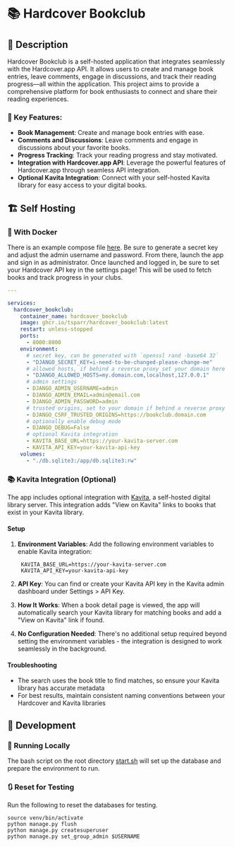 # 📚 Hardcover Bookclub

## 📝 Description

Hardcover Bookclub is a self-hosted application that integrates seamlessly with the Hardcover.app API. It allows users to create and manage book entries, leave comments, engage in discussions, and track their reading progress—all within the application. This project aims to provide a comprehensive platform for book enthusiasts to connect and share their reading experiences.

### 🔑 Key Features:
- **Book Management**: Create and manage book entries with ease.
- **Comments and Discussions**: Leave comments and engage in discussions about your favorite books.
- **Progress Tracking**: Track your reading progress and stay motivated.
- **Integration with Hardcover.app API**: Leverage the powerful features of Hardcover.app through seamless API integration.
- **Optional Kavita Integration**: Connect with your self-hosted Kavita library for easy access to your digital books.

## 🏗️ Self Hosting

### 🐳 With Docker

There is an example compose file [here](./Docker/docker-compose.yml). Be sure to generate a secret key and adjust the admin username and password. From there, launch the app and sign in as administrator. Once launched and logged in, be sure to set your Hardcover API key in the settings page! This will be used to fetch books and track progress in your clubs.

```yaml
---

services:
  hardcover_bookclub:
    container_name: hardcover_bookclub
    image: ghcr.io/tsparr/hardcover_bookclub:latest
    restart: unless-stopped
    ports:
      - 8000:8000
    environment:
      # secret key, can be generated with `openssl rand -base64 32`
      - "DJANGO_SECRET_KEY=i-need-to-be-changed-please-change-me"
      # allowed hosts, if behind a reverse proxy set your domain here
      - "DJANGO_ALLOWED_HOSTS=my.domain.com,localhost,127.0.0.1"
      # admin settings
      - DJANGO_ADMIN_USERNAME=admin
      - DJANGO_ADMIN_EMAIL=admin@email.com
      - DJANGO_ADMIN_PASSWORD=admin
      # trusted origins, set to your domain if behind a reverse proxy
      - DJANGO_CSRF_TRUSTED_ORIGINS=https://bookclub.domain.com
      # optionally enable debug mode
      - DJANGO_DEBUG=False
      # optional Kavita integration
      - KAVITA_BASE_URL=https://your-kavita-server.com
      - KAVITA_API_KEY=your-kavita-api-key
    volumes:
      - "./db.sqlite3:/app/db.sqlite3:rw"
```

### 📚 Kavita Integration (Optional)

The app includes optional integration with [Kavita](https://www.kavitareader.com/), a self-hosted digital library server. This integration adds "View on Kavita" links to books that exist in your Kavita library.

#### Setup

1. **Environment Variables**: Add the following environment variables to enable Kavita integration:

   ```
    KAVITA_BASE_URL=https://your-kavita-server.com
    KAVITA_API_KEY=your-kavita-api-key
   ```

2. **API Key**: You can find or create your Kavita API key in the Kavita admin dashboard under Settings > API Key.

3. **How It Works**: When a book detail page is viewed, the app will automatically search your Kavita library for matching books and add a "View on Kavita" link if found.

4. **No Configuration Needed**: There's no additional setup required beyond setting the environment variables - the integration is designed to work seamlessly in the background.

#### Troubleshooting

- The search uses the book title to find matches, so ensure your Kavita library has accurate metadata
- For best results, maintain consistent naming conventions between your Hardcover and Kavita libraries

## 🔨 Development

### 🐍 Running Locally

The bash script on the root directory [start.sh](./start.sh) will set up the database and prepare the environment to run.

### 🔃 Reset for Testing

Run the following to reset the databases for testing.

```
source venv/bin/activate
python manage.py flush
python manage.py createsuperuser
python manage.py set_group_admin $USERNAME
```